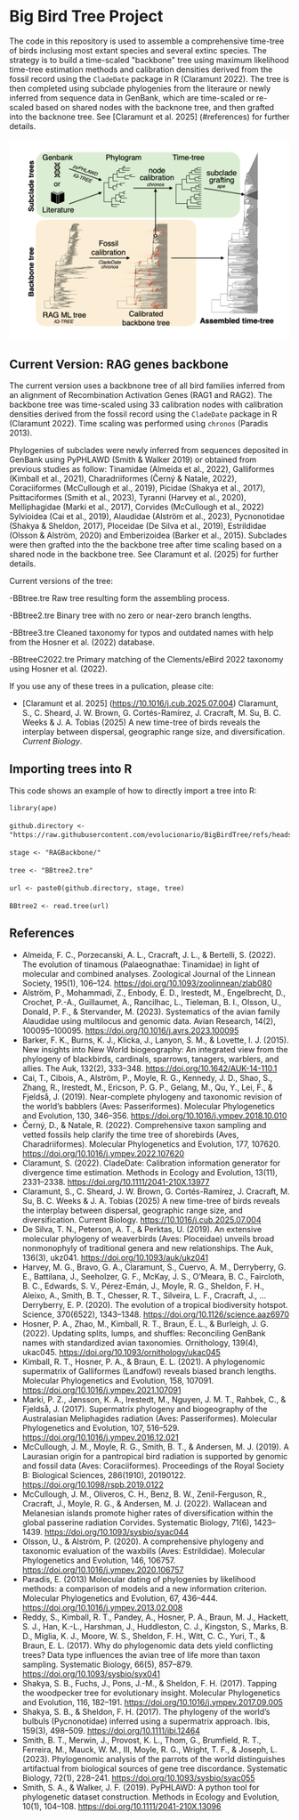 # Big Bird Tree Project

The code in this repository is used to assemble a comprehensive time-tree of birds inclusing most extant species and several extinc species. The strategy is to build a time-scaled "backbone" tree using maximum likelihood time-tree estimation methods and calibration densities derived from the fossil record using the `CladeDate` package in R (Claramunt 2022). The tree is then completed using subclade phylogenies from the literaure or newly inferred from sequence data in GenBank, which are time-scaled or re-scaled based on shared nodes with the backnone tree, and then grafted into the backnone tree. See [Claramunt et al. 2025] (#references) for further details.

<img src="images/TreeAssembly.png" alt="Bird tree" width="600"/>

## Current Version: RAG genes backbone

The current version uses a backbnone tree of all bird families inferred from an alignment of Recombination Activation Genes (RAG1 and RAG2). The backbone tree was time-scaled using 33 calibration nodes with calibration densities derived from the fossil record using the `CladeDate` package in R (Claramunt 2022). Time scaling was performed using `chronos` (Paradis 2013).

Phylogenies of subclades were newly inferred from sequences deposited in GenBank using PyPHLAWD (Smith & Walker 2019) or obtained from previous studies as follow: Tinamidae (Almeida et al., 2022), Galliformes (Kimball et al., 2021), Charadriiformes (Černý & Natale, 2022), Coraciiformes (McCullough et al., 2019), Picidae (Shakya et al., 2017), Psittaciformes (Smith et al., 2023), Tyranni (Harvey et al., 2020), Melliphagidae (Marki et al., 2017), Corvides (McCullough et al., 2022) Sylvioidea (Cai et al., 2019), Alaudidae (Alström et al., 2023), Pycnonotidae (Shakya & Sheldon, 2017), Ploceidae (De Silva et al., 2019), Estrildidae (Olsson & Alström, 2020) and Emberizoidea (Barker et al., 2015). Subclades were then grafted into the the backbone tree after time scaling based on a shared node in the backbone tree. See Claramunt et al. (2025) for further details.

Current versions of the tree:

-BBtree.tre  Raw tree resulting form the assembling process.

-BBtree2.tre  Binary tree with no zero or near-zero branch lengths.

-BBtree3.tre Cleaned taxonomy for typos and outdated names with help from the Hosner et al. (2022) database.

-BBtreeC2022.tre Primary matching of the Clements/eBird 2022 taxonomy using Hosner et al. (2022).

If you use any of these trees in a pulication, please cite:
- [Claramunt et al. 2025] (https://10.1016/j.cub.2025.07.004) Claramunt, S., C. Sheard, J. W. Brown, G. Cortés-Ramírez, J. Cracraft, M. Su, B. C. Weeks & J. A. Tobias (2025) A new time-tree of birds reveals the interplay between dispersal, geographic range size, and diversification. *Current Biology*.



## Importing trees into R

This code shows an example of how to directly import a tree into R:

```
library(ape)

github.directory <- "https://raw.githubusercontent.com/evolucionario/BigBirdTree/refs/heads/main/"

stage <- "RAGBackbone/"

tree <- "BBtree2.tre"

url <- paste0(github.directory, stage, tree)

BBtree2 <- read.tree(url)
```



## References

- Almeida, F. C., Porzecanski, A. L., Cracraft, J. L., & Bertelli, S. (2022). The evolution of tinamous (Palaeognathae: Tinamidae) in light of molecular and combined analyses. Zoological Journal of the Linnean Society, 195(1), 106–124. https://doi.org/10.1093/zoolinnean/zlab080
- Alström, P., Mohammadi, Z., Enbody, E. D., Irestedt, M., Engelbrecht, D., Crochet, P.-A., Guillaumet, A., Rancilhac, L., Tieleman, B. I., Olsson, U., Donald, P. F., & Stervander, M. (2023). Systematics of the avian family Alaudidae using multilocus and genomic data. Avian Research, 14(2), 100095–100095. https://doi.org/10.1016/j.avrs.2023.100095
- Barker, F. K., Burns, K. J., Klicka, J., Lanyon, S. M., & Lovette, I. J. (2015). New insights into New World biogeography: An integrated view from the phylogeny of blackbirds, cardinals, sparrows, tanagers, warblers, and allies. The Auk, 132(2), 333–348. https://doi.org/10.1642/AUK-14-110.1
- Cai, T., Cibois, A., Alström, P., Moyle, R. G., Kennedy, J. D., Shao, S., Zhang, R., Irestedt, M., Ericson, P. G. P., Gelang, M., Qu, Y., Lei, F., & Fjeldså, J. (2019). Near-complete phylogeny and taxonomic revision of the world’s babblers (Aves: Passeriformes). Molecular Phylogenetics and Evolution, 130, 346–356. https://doi.org/10.1016/j.ympev.2018.10.010
- Černý, D., & Natale, R. (2022). Comprehensive taxon sampling and vetted fossils help clarify the time tree of shorebirds (Aves, Charadriiformes). Molecular Phylogenetics and Evolution, 177, 107620. https://doi.org/10.1016/j.ympev.2022.107620
- Claramunt, S. (2022). CladeDate: Calibration information generator for divergence time estimation. Methods in Ecology and Evolution, 13(11), 2331–2338. https://doi.org/10.1111/2041-210X.13977
- Claramunt, S., C. Sheard, J. W. Brown, G. Cortés-Ramírez, J. Cracraft, M. Su, B. C. Weeks & J. A. Tobias (2025) A new time-tree of birds reveals the interplay between dispersal, geographic range size, and diversification. Current Biology. https://10.1016/j.cub.2025.07.004
- De Silva, T. N., Peterson, A. T., & Perktas, U. (2019). An extensive molecular phylogeny of weaverbirds (Aves: Ploceidae) unveils broad nonmonophyly of traditional genera and new relationships. The Auk, 136(3), ukz041. https://doi.org/10.1093/auk/ukz041
- Harvey, M. G., Bravo, G. A., Claramunt, S., Cuervo, A. M., Derryberry, G. E., Battilana, J., Seeholzer, G. F., McKay, J. S., O’Meara, B. C., Faircloth, B. C., Edwards, S. V., Pérez-Emán, J., Moyle, R. G., Sheldon, F. H., Aleixo, A., Smith, B. T., Chesser, R. T., Silveira, L. F., Cracraft, J., … Derryberry, E. P. (2020). The evolution of a tropical biodiversity hotspot. Science, 370(6522), 1343–1348. https://doi.org/10.1126/science.aaz6970
- Hosner, P. A., Zhao, M., Kimball, R. T., Braun, E. L., & Burleigh, J. G. (2022). Updating splits, lumps, and shuffles: Reconciling GenBank names with standardized avian taxonomies. Ornithology, 139(4), ukac045. https://doi.org/10.1093/ornithology/ukac045
- Kimball, R. T., Hosner, P. A., & Braun, E. L. (2021). A phylogenomic supermatrix of Galliformes (Landfowl) reveals biased branch lengths. Molecular Phylogenetics and Evolution, 158, 107091. https://doi.org/10.1016/j.ympev.2021.107091
- Marki, P. Z., Jønsson, K. A., Irestedt, M., Nguyen, J. M. T., Rahbek, C., & Fjeldså, J. (2017). Supermatrix phylogeny and biogeography of the Australasian Meliphagides radiation (Aves: Passeriformes). Molecular Phylogenetics and Evolution, 107, 516–529. https://doi.org/10.1016/j.ympev.2016.12.021
- McCullough, J. M., Moyle, R. G., Smith, B. T., & Andersen, M. J. (2019). A Laurasian origin for a pantropical bird radiation is supported by genomic and fossil data (Aves: Coraciiformes). Proceedings of the Royal Society B: Biological Sciences, 286(1910), 20190122. https://doi.org/10.1098/rspb.2019.0122
- McCullough, J. M., Oliveros, C. H., Benz, B. W., Zenil-Ferguson, R., Cracraft, J., Moyle, R. G., & Andersen, M. J. (2022). Wallacean and Melanesian islands promote higher rates of diversification within the global passerine radiation Corvides. Systematic Biology, 71(6), 1423–1439. https://doi.org/10.1093/sysbio/syac044
- Olsson, U., & Alström, P. (2020). A comprehensive phylogeny and taxonomic evaluation of the waxbills (Aves: Estrildidae). Molecular Phylogenetics and Evolution, 146, 106757. https://doi.org/10.1016/j.ympev.2020.106757
- Paradis, E. (2013) Molecular dating of phylogenies by likelihood methods: a comparison of models and a new information criterion. Molecular Phylogenetics and Evolution, 67, 436–444. https://doi.org/10.1016/j.ympev.2013.02.008
- Reddy, S., Kimball, R. T., Pandey, A., Hosner, P. A., Braun, M. J., Hackett, S. J., Han, K.-L., Harshman, J., Huddleston, C. J., Kingston, S., Marks, B. D., Miglia, K. J., Moore, W. S., Sheldon, F. H., Witt, C. C., Yuri, T., & Braun, E. L. (2017). Why do phylogenomic data dets yield conflicting trees? Data type influences the avian tree of life more than taxon sampling. Systematic Biology, 66(5), 857–879. https://doi.org/10.1093/sysbio/syx041
- Shakya, S. B., Fuchs, J., Pons, J.-M., & Sheldon, F. H. (2017). Tapping the woodpecker tree for evolutionary insight. Molecular Phylogenetics and Evolution, 116, 182–191. https://doi.org/10.1016/j.ympev.2017.09.005
- Shakya, S. B., & Sheldon, F. H. (2017). The phylogeny of the world’s bulbuls (Pycnonotidae) inferred using a supermatrix approach. Ibis, 159(3), 498–509. https://doi.org/10.1111/ibi.12464
- Smith, B. T., Merwin, J., Provost, K. L., Thom, G., Brumfield, R. T., Ferreira, M., Mauck, W. M., III, Moyle, R. G., Wright, T. F., & Joseph, L. (2023). Phylogenomic analysis of the parrots of the world distinguishes artifactual from biological sources of gene tree discordance. Systematic Biology, 72(1), 228–241. https://doi.org/10.1093/sysbio/syac055
- Smith, S. A., & Walker, J. F. (2019). PyPHLAWD: A python tool for phylogenetic dataset construction. Methods in Ecology and Evolution, 10(1), 104–108. https://doi.org/10.1111/2041-210X.13096
